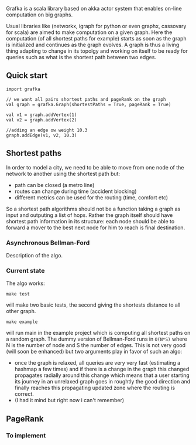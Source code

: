 Grafka is a scala library based on akka actor system that enables on-line computation on big graphs. 

Usual libraries like (networkx, igraph for python or even graphx, cassovary for scala) are aimed to make computation on a given graph. Here the computation (of all shortest paths for example) starts as soon as the graph is initialized and continues as the graph evolves.
A graph is thus a living thing adapting to change in its topolgy and working on itself to be ready for queries such as what is the shortest path between two edges.


## Quick start

```
import grafka

// we want all pairs shortest paths and pageRank on the graph
val graph = grafka.Graph(shortestPaths = True, pageRank = True)

val v1 = graph.addVertex(1)
val v2 = graph.addVertex(2)

//adding an edge ow weight 10.3
graph.addEdge(v1, v2, 10.3)
```

## Shortest paths

In order to model a city, we need to be able to move from one node of the network to another using the shortest path but:

- path can be closed (a metro line)
- routes can change during time (accident blocking)
- different metrics can be used for the routing (time, comfort etc)

So a shortest path algorithms should not be a function taking a graph as input and outputing a list of hops. Rather the graph itself should have shortest path information in its structure: each node should be able to forward a mover to the best next node for him to reach is final destination.

### Asynchronous Bellman-Ford

Description of the algo.

### Current state

The algo works:

```
make test
```

will make two basic tests, the second giving the shortests distance to all other graph.

```
make example
```

will run main in the example project which is computing all shortest paths on a random graph.
The dummy version of Bellman-Ford runs in `O(N*S)` where N is the number of node and S the number of edges.
This is not very good (will soon be enhanced) but two arguments play in favor of such an algo:

- once the graph is relaxed, all queries are very very fast (estimating a hashmap a few times) and if there is a change in the graph this changed propagates radially around this change which means that a user starting its journey in an unrelaxed graph goes in roughtly the good direction and finally reaches this propagating updated zone where the routing is correct.
- (I had it mind but right now i can't remember)

## PageRank

### To implement



